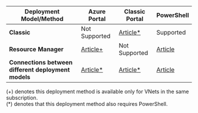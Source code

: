 | **Deployment Model/Method** | **Azure Portal** | **Classic Portal** | **PowerShell** |
|---|---|---|---|
|**Classic** | Not Supported | [Article*](../articles/vpn-gateway/virtual-networks-configure-vnet-to-vnet-connection.md) | Supported |
|**Resource Manager** | [Article+](../articles/vpn-gateway-howto-vnet-vnet-resource-manager-portal.md) |Not Supported | [Article](../articles/vpn-gateway/vpn-gateway-vnet-vnet-rm-ps.md)|
|**Connections between different deployment models** | [Article*](../articles/vpn-gateway/vpn-gateway-connect-different-deployment-models-portal.md) | [Article*](../articles/vpn-gateway/vpn-gateway-connect-different-deployment-models-portal.md) |[Article](../articles/vpn-gateway/vpn-gateway-connect-different-deployment-models-powershell.md)|

(+) denotes this deployment method is available only for VNets in the same subscription.<br>
(*) denotes that this deployment method also requires PowerShell.


